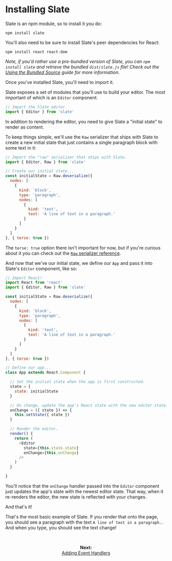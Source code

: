 
# Installing Slate

Slate is an npm module, so to install it you do:

```
npm install slate
```

You'll also need to be sure to install Slate's peer dependencies for React:

```
npm install react react-dom
```

_Note, if you'd rather use a pre-bundled version of Slate, you can `npm install slate` and retrieve the bundled `dist/slate.js` file! Check out the [Using the Bundled Source](./using-the-bundled-source.md) guide for more information._

Once you've installed Slate, you'll need to import it.

Slate exposes a set of modules that you'll use to build your editor. The most important of which is an `Editor` component.

```js
// Import the Slate editor.
import { Editor } from 'slate'
```

In addition to rendering the editor, you need to give Slate a "initial state" to render as content.

To keep things simple, we'll use the `Raw` serializer that ships with Slate to create a new initial state that just contains a single paragraph block with some text in it:

```js
// Import the "raw" serializer that ships with Slate.
import { Editor, Raw } from 'slate'

// Create our initial state...
const initialState = Raw.deserialize({
  nodes: [
    {
      kind: 'block',
      type: 'paragraph',
      nodes: [
        {
          kind: 'text',
          text: 'A line of text in a paragraph.'
        }
      ]
    }
  ]
}, { terse: true })
```

The `terse: true` option there isn't important for now, but if you're curious about it you can check out the [`Raw` serializer reference](../reference/serializers/raw.md).

And now that we've our initial state, we define our `App` and pass it into Slate's `Editor` component, like so:

```js
// Import React!
import React from 'react'
import { Editor, Raw } from 'slate'

const initialState = Raw.deserialize({
  nodes: [
    {
      kind: 'block',
      type: 'paragraph',
      nodes: [
        {
          kind: 'text',
          text: 'A line of text in a paragraph.'
        }
      ]
    }
  ]
}, { terse: true })

// Define our app...
class App extends React.Component {

  // Set the initial state when the app is first constructed.
  state = {
    state: initialState
  }

  // On change, update the app's React state with the new editor state.
  onChange = ({ state }) => {
    this.setState({ state })
  }

  // Render the editor.
  render() {
    return (
      <Editor
        state={this.state.state}
        onChange={this.onChange}
      />
    )
  }

}
```

You'll notice that the `onChange` handler passed into the `Editor` component just updates the app's state with the newest editor state. That way, when it re-renders the editor, the new state is reflected with your changes.

And that's it! 

That's the most basic example of Slate. If you render that onto the page, you should see a paragraph with the text `A line of text in a paragraph.`. And when you type, you should see the text change!

<br/>
<p align="center"><strong>Next:</strong><br/><a href="./adding-event-handlers.md">Adding Event Handlers</a></p>
<br/>




















